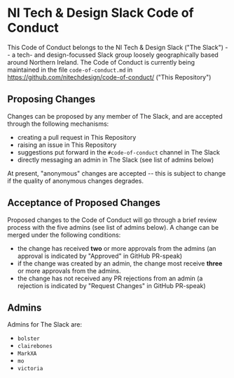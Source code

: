 # NI Tech & Design Slack Code of Conduct

This Code of Conduct belongs to the NI Tech & Design Slack ("The Slack") -- a tech- and design-focussed Slack group loosely geographically based around Northern Ireland. The Code of Conduct is currently being maintained in the file `code-of-conduct.md` in https://github.com/nitechdesign/code-of-conduct/ ("This Repository")


## Proposing Changes

Changes can be proposed by any member of The Slack, and are accepted through the following mechanisms:

- creating a pull request in This Repository
- raising an issue in This Repository
- suggestions put forward in the `#code-of-conduct` channel in The Slack
- directly messaging an admin in The Slack (see list of admins below)

At present, "anonymous" changes are accepted -- this is subject to change if the quality of anonymous changes degrades.


## Acceptance of Proposed Changes

Proposed changes to the Code of Conduct will go through a brief review process with the five admins (see list of admins below). A change can be merged under the following conditions:

- the change has received **two** or more approvals from the admins (an approval is indicated by "Approved" in GitHub PR-speak)
- if the change was created by an admin, the change most receive **three** or more approvals from the admins.
- the change has not received any PR rejections from an admin (a rejection is indicated by "Request Changes" in GitHub PR-speak)


## Admins

Admins for The Slack are:

- `bolster`
- `clairebones`
- `MarkXA`
- `mo`
- `victoria`
